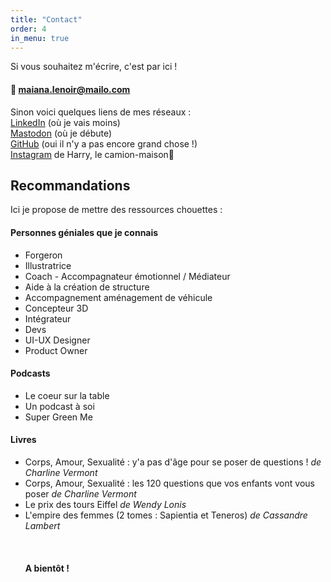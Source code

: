```yaml
---
title: "Contact"
order: 4
in_menu: true
---
```

Si vous souhaitez m'écrire, c'est par ici !
#### 📨 maiana.lenoir@mailo.com


Sinon voici quelques liens de mes réseaux :  
[LinkedIn](https://www.linkedin.com/in/maiana-lenoir-08a72012a/) (où je vais moins)  
[Mastodon](https://ludosphere.fr/@maiana8l) (où je débute)  
[GitHub](https://github.com/Maiana8L) (oui il n'y a pas encore grand chose !)  
[Instagram](https://www.instagram.com/mana_spirit/) de Harry, le camion-maison🚚


## Recommandations

Ici je propose de mettre des ressources chouettes :

#### Personnes géniales que je connais
- Forgeron
- Illustratrice
- Coach - Accompagnateur émotionnel / Médiateur
- Aide à la création de structure
- Accompagnement aménagement de véhicule
- Concepteur 3D
- Intégrateur
- Devs
- UI-UX Designer
- Product Owner

#### Podcasts
- Le coeur sur la table
- Un podcast à soi
- Super Green Me

#### Livres
- Corps, Amour, Sexualité : y'a pas d'âge pour se poser de questions ! _de Charline Vermont_
- Corps, Amour, Sexualité : les 120 questions que vos enfants vont vous poser _de Charline Vermont_
- Le prix des tours Eiffel _de Wendy Lonis_
- L'empire des femmes (2 tomes : Sapientia et Teneros) _de Cassandre Lambert_
\
\
\
\
**A bientôt !** 